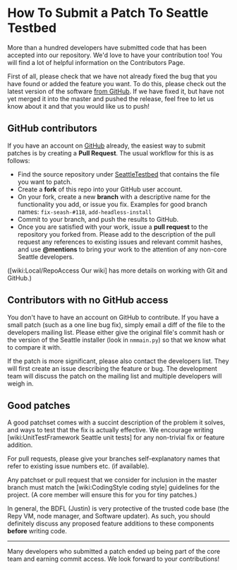 # How To Submit a Patch To Seattle Testbed

More than a hundred developers have submitted code that has been accepted into our repository.   We'd love to have your contribution too!   You will find a lot of helpful information on the Contributors Page.

First of all, please check that we have not already fixed the bug that you have found or added the feature you want.   To do this, please check out the latest version of the software [from GitHub](https://github.com/SeattleTestbed).   If we have fixed it, but have not yet merged it into the master and pushed the release, feel free to let us know about it and that you would like us to push!

## GitHub contributors

If you have an account on [GitHub](https://github.com/) already, the easiest way to submit patches is by creating a **Pull Request**. The usual workflow for this is as follows:
 * Find the source repository under [SeattleTestbed](https://github.com/SeattleTestbed) that contains the file you want to patch.
 * Create a **fork** of this repo into your GitHub user account.
 * On your fork, create a new **branch** with a descriptive name for the functionality you add, or issue you fix. Examples for good branch names: `fix-seash-#118`, `add-headless-install`
 * Commit to your branch, and push the results to GitHub.
 * Once you are satisfied with your work, issue a **pull request** to the repository you forked from. Please add to the description of the pull request any references to existing issues and relevant commit hashes, and use **@mentions** to bring your work to the attention of any non-core Seattle developers.

([wiki:Local/RepoAccess Our wiki] has more details on working with Git and GitHub.)



## Contributors with no GitHub access

You don't have to have an account on GitHub to contribute. If you have a small patch (such as a one line bug fix), simply email a diff of the file to the developers mailing list.   Please either give the original file's commit hash or the version of the Seattle installer (look in `nmmain.py`) so that we know what to compare it with.

If the patch is more significant, please also contact the developers list. They will first create an issue describing the feature or bug.  The development team will discuss the patch on the mailing list and multiple developers will weigh in.


## Good patches

A good patchset comes with a succint description of the problem it solves, and ways to test that the fix is actually effective. We encourage writing [wiki:UnitTestFramework Seattle unit tests] for any non-trivial fix or feature addition.

For pull requests, please give your branches self-explanatory names that refer to existing issue numbers etc. (if available). 

Any patchset or pull request that we consider for inclusion in the master branch must match the [wiki:CodingStyle coding style] guidelines for the project.   (A core member will ensure this for you for tiny patches.)   

In general, the BDFL (Justin) is very protective of the trusted code base (the Repy VM, node manager, and Software updater).   As such, you should definitely discuss any proposed feature additions to these components **before** writing code.



-----



Many developers who submitted a patch ended up being part of the core team and earning commit access.   We look forward to your contributions!